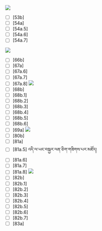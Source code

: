 ![](https://github.com/Esukhia/J008/blob/master/MRK35_SAMPLING/He1/He036-0160.jpg)
- [ ] [53b]
- [ ] [54a]
- [ ] [54a.5]
- [ ] [54a.6]
- [ ] [54a.7]

![](https://github.com/Esukhia/J008/blob/master/MRK35_SAMPLING/He1/He036-0173.jpg)
- [ ] [66b]
- [ ] [67a]
- [ ] [67a.6]
- [ ] [67a.7]
- [ ] [67a.8]
![](https://github.com/Esukhia/J008/blob/master/MRK35_SAMPLING/He1/He036-0175.jpg)
- [ ] [68b]
- [ ] [68b.1]
- [ ] [68b.2]
- [ ] [68b.3]
- [ ] [68b.4]
- [ ] [68b.5]
- [ ] [68b.6]
- [ ] [69a]
![](https://github.com/Esukhia/J008/blob/master/MRK35_SAMPLING/He1/He036-0185.jpg)
- [ ] [80b]
- [ ] [81a]
- [ ] [81a.5] འདི་ལ་ཡང་བསྐྱར་ལན་ཅིག་གཟིགས་པར་མཛོད།
- [ ] [81a.6]
- [ ] [81a.7]
- [ ] [81a.8]
![](https://github.com/Esukhia/J008/blob/master/MRK35_SAMPLING/He1/He036-0189.jpg)
- [ ] [82b]
- [ ] [82b.1]
- [ ] [82b.2]
- [ ] [82b.3]
- [ ] [82b.4]
- [ ] [82b.5]
- [ ] [82b.6]
- [ ] [82b.7]
- [ ] [83a]
